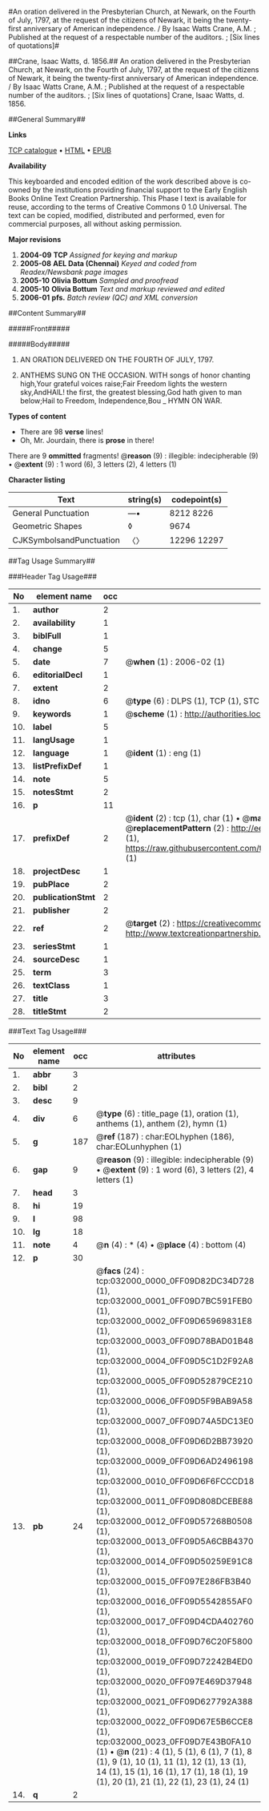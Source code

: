 #An oration delivered in the Presbyterian Church, at Newark, on the Fourth of July, 1797, at the request of the citizens of Newark, it being the twenty-first anniversary of American independence. / By Isaac Watts Crane, A.M. ; Published at the request of a respectable number of the auditors. ; [Six lines of quotations]#

##Crane, Isaac Watts, d. 1856.##
An oration delivered in the Presbyterian Church, at Newark, on the Fourth of July, 1797, at the request of the citizens of Newark, it being the twenty-first anniversary of American independence. / By Isaac Watts Crane, A.M. ; Published at the request of a respectable number of the auditors. ; [Six lines of quotations]
Crane, Isaac Watts, d. 1856.

##General Summary##

**Links**

[TCP catalogue](http://www.ota.ox.ac.uk/tcp/)  • 
[HTML](http://tei.it.ox.ac.uk/tcp/Texts-HTML/free/N24/N24208.html)  • 
[EPUB](http://tei.it.ox.ac.uk/tcp/Texts-EPUB/free/N24/N24208.epub)

**Availability**

This keyboarded and encoded edition of the
	       work described above is co-owned by the institutions
	       providing financial support to the Early English Books
	       Online Text Creation Partnership. This Phase I text is
	       available for reuse, according to the terms of Creative
	       Commons 0 1.0 Universal. The text can be copied,
	       modified, distributed and performed, even for
	       commercial purposes, all without asking permission.

**Major revisions**

1. __2004-09__ __TCP__ *Assigned for keying and markup*
1. __2005-08__ __AEL Data (Chennai)__ *Keyed and coded from Readex/Newsbank page images*
1. __2005-10__ __Olivia Bottum__ *Sampled and proofread*
1. __2005-10__ __Olivia Bottum__ *Text and markup reviewed and edited*
1. __2006-01__ __pfs.__ *Batch review (QC) and XML conversion*

##Content Summary##

#####Front#####

#####Body#####

1. AN ORATION DELIVERED ON THE FOURTH OF JULY, 1797.

1. ANTHEMS SUNG ON THE OCCASION.
WITH songs of honor chanting high,Your grateful voices raise;Fair Freedom lights the western sky,AndHAIL! the first, the greatest blessing,God hath given to man below;Hail to Freedom, Independence,Bou
    _ HYMN ON WAR.

**Types of content**

  * There are 98 **verse** lines!
  * Oh, Mr. Jourdain, there is **prose** in there!

There are 9 **ommitted** fragments! 
 @__reason__ (9) : illegible: indecipherable (9)  •  @__extent__ (9) : 1 word (6), 3 letters (2), 4 letters (1)

**Character listing**


|Text|string(s)|codepoint(s)|
|---|---|---|
|General Punctuation|—•|8212 8226|
|Geometric Shapes|◊|9674|
|CJKSymbolsandPunctuation|〈〉|12296 12297|

##Tag Usage Summary##

###Header Tag Usage###

|No|element name|occ|attributes|
|---|---|---|---|
|1.|__author__|2||
|2.|__availability__|1||
|3.|__biblFull__|1||
|4.|__change__|5||
|5.|__date__|7| @__when__ (1) : 2006-02 (1)|
|6.|__editorialDecl__|1||
|7.|__extent__|2||
|8.|__idno__|6| @__type__ (6) : DLPS (1), TCP (1), STC (1), NOTIS (1), IMAGE-SET (1), EVANS-CITATION (1)|
|9.|__keywords__|1| @__scheme__ (1) : http://authorities.loc.gov/ (1)|
|10.|__label__|5||
|11.|__langUsage__|1||
|12.|__language__|1| @__ident__ (1) : eng (1)|
|13.|__listPrefixDef__|1||
|14.|__note__|5||
|15.|__notesStmt__|2||
|16.|__p__|11||
|17.|__prefixDef__|2| @__ident__ (2) : tcp (1), char (1)  •  @__matchPattern__ (2) : ([0-9\-]+):([0-9IVX]+) (1), (.+) (1)  •  @__replacementPattern__ (2) : http://eebo.chadwyck.com/downloadtiff?vid=$1&page=$2 (1), https://raw.githubusercontent.com/textcreationpartnership/Texts/master/tcpchars.xml#$1 (1)|
|18.|__projectDesc__|1||
|19.|__pubPlace__|2||
|20.|__publicationStmt__|2||
|21.|__publisher__|2||
|22.|__ref__|2| @__target__ (2) : https://creativecommons.org/publicdomain/zero/1.0/ (1), http://www.textcreationpartnership.org/docs/. (1)|
|23.|__seriesStmt__|1||
|24.|__sourceDesc__|1||
|25.|__term__|3||
|26.|__textClass__|1||
|27.|__title__|3||
|28.|__titleStmt__|2||


###Text Tag Usage###

|No|element name|occ|attributes|
|---|---|---|---|
|1.|__abbr__|3||
|2.|__bibl__|2||
|3.|__desc__|9||
|4.|__div__|6| @__type__ (6) : title_page (1), oration (1), anthems (1), anthem (2), hymn (1)|
|5.|__g__|187| @__ref__ (187) : char:EOLhyphen (186), char:EOLunhyphen (1)|
|6.|__gap__|9| @__reason__ (9) : illegible: indecipherable (9)  •  @__extent__ (9) : 1 word (6), 3 letters (2), 4 letters (1)|
|7.|__head__|3||
|8.|__hi__|19||
|9.|__l__|98||
|10.|__lg__|18||
|11.|__note__|4| @__n__ (4) : * (4)  •  @__place__ (4) : bottom (4)|
|12.|__p__|30||
|13.|__pb__|24| @__facs__ (24) : tcp:032000_0000_0FF09D82DC34D728 (1), tcp:032000_0001_0FF09D7BC591FEB0 (1), tcp:032000_0002_0FF09D65969831E8 (1), tcp:032000_0003_0FF09D78BAD01B48 (1), tcp:032000_0004_0FF09D5C1D2F92A8 (1), tcp:032000_0005_0FF09D52879CE210 (1), tcp:032000_0006_0FF09D5F9BAB9A58 (1), tcp:032000_0007_0FF09D74A5DC13E0 (1), tcp:032000_0008_0FF09D6D2BB73920 (1), tcp:032000_0009_0FF09D6AD2496198 (1), tcp:032000_0010_0FF09D6F6FCCCD18 (1), tcp:032000_0011_0FF09D808DCEBE88 (1), tcp:032000_0012_0FF09D57268B0508 (1), tcp:032000_0013_0FF09D5A6CBB4370 (1), tcp:032000_0014_0FF09D50259E91C8 (1), tcp:032000_0015_0FF097E286FB3B40 (1), tcp:032000_0016_0FF09D5542855AF0 (1), tcp:032000_0017_0FF09D4CDA402760 (1), tcp:032000_0018_0FF09D76C20F5800 (1), tcp:032000_0019_0FF09D72242B4ED0 (1), tcp:032000_0020_0FF097E469D37948 (1), tcp:032000_0021_0FF09D627792A388 (1), tcp:032000_0022_0FF09D67E5B6CCE8 (1), tcp:032000_0023_0FF09D7E43B0FA10 (1)  •  @__n__ (21) : 4 (1), 5 (1), 6 (1), 7 (1), 8 (1), 9 (1), 10 (1), 11 (1), 12 (1), 13 (1), 14 (1), 15 (1), 16 (1), 17 (1), 18 (1), 19 (1), 20 (1), 21 (1), 22 (1), 23 (1), 24 (1)|
|14.|__q__|2||
